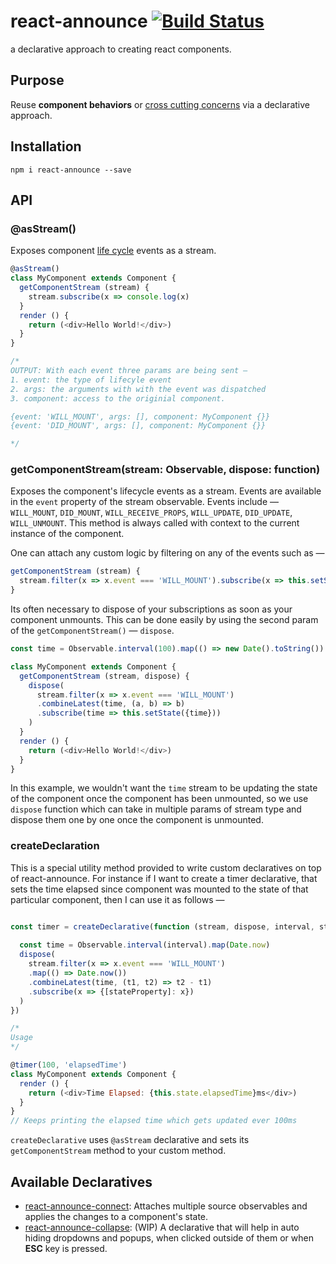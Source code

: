 # react-announce [![Build Status](https://travis-ci.org/tusharmath/react-announce.svg)](https://travis-ci.org/tusharmath/react-announce)
a declarative approach to creating react components.

## Purpose
Reuse **component behaviors** or [cross cutting concerns](https://en.wikipedia.org/wiki/Cross-cutting_concern) via a declarative approach.

## Installation

```
npm i react-announce --save
```

## API

### @asStream()
Exposes component [life cycle](https://facebook.github.io/react/docs/component-specs.html#lifecycle-methods) events as a stream.

```javascript
@asStream()
class MyComponent extends Component {
  getComponentStream (stream) {
    stream.subscribe(x => console.log(x)
  }
  render () {
    return (<div>Hello World!</div>)
  }
}

/*
OUTPUT: With each event three params are being sent — 
1. event: the type of lifecyle event
2. args: the arguments with with the event was dispatched
3. component: access to the originial component.

{event: 'WILL_MOUNT', args: [], component: MyComponent {}}
{event: 'DID_MOUNT', args: [], component: MyComponent {}}

*/

```

### getComponentStream(stream: Observable, dispose: function)
Exposes the component's lifecycle events as a stream. Events are available in the `event` property of the stream observable. Events include — `WILL_MOUNT`, `DID_MOUNT`, `WILL_RECEIVE_PROPS`, `WILL_UPDATE`, `DID_UPDATE`, `WILL_UNMOUNT`. This method is always called with context to the current instance of the component.

One can attach any custom logic by filtering on any of the events such as —

```javascript
getComponentStream (stream) {
  stream.filter(x => x.event === 'WILL_MOUNT').subscribe(x => this.setState({status: 'mounted'}))
}
```

Its often necessary to dispose of your subscriptions as soon as your component unmounts. This can be done easily by using the second param of the `getComponentStream()` — `dispose`.


```javascript
const time = Observable.interval(100).map(() => new Date().toString())

class MyComponent extends Component {
  getComponentStream (stream, dispose) {
    dispose(
      stream.filter(x => x.event === 'WILL_MOUNT')
      .combineLatest(time, (a, b) => b)
      .subscribe(time => this.setState({time}))
    )
  }
  render () {
    return (<div>Hello World!</div>)
  }
}
```
In this example, we wouldn't want the `time` stream to be updating the state of the component once the component has been unmounted, so we use `dispose` function which can take in multiple params of stream type and dispose them one by one once the component is unmounted.

### createDeclaration
This is a special utility method provided to write custom declaratives on top of react-announce. For instance if I want to create a timer declarative, that sets the time elapsed since component was mounted to the state of that particular component, then I can use it as follows —

```javascript

const timer = createDeclarative(function (stream, dispose, interval, stateProperty) {
  
  const time = Observable.interval(interval).map(Date.now)
  dispose(
    stream.filter(x => x.event === 'WILL_MOUNT')
    .map(() => Date.now())
    .combineLatest(time, (t1, t2) => t2 - t1)
    .subscribe(x => {[stateProperty]: x})
  )
})

/*
Usage
*/

@timer(100, 'elapsedTime')
class MyComponent extends Component {
  render () {
    return (<div>Time Elapsed: {this.state.elapsedTime}ms</div>)
  }
}
// Keeps printing the elapsed time which gets updated ever 100ms
```

`createDeclarative` uses `@asStream` declarative and sets its `getComponentStream` method to your custom method.

## Available Declaratives

* [react-announce-connect](https://github.com/tusharmath/react-announce-connect): Attaches multiple source observables and applies the changes to a component's state.
* [react-announce-collapse](https://github.com/tusharmath/react-announce-collapse): (WIP) A declarative that will help in auto hiding dropdowns and popups, when clicked outside of them or when **ESC** key is pressed.


